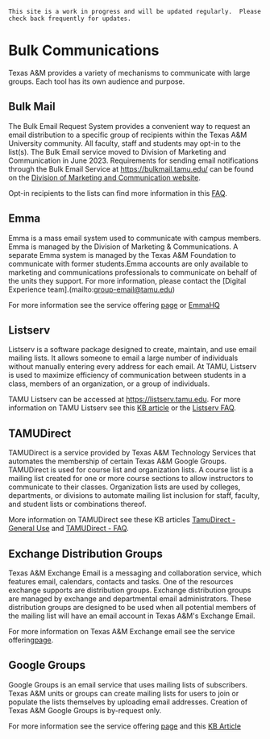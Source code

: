 ```admonish info
This site is a work in progress and will be updated regularly.  Please check back frequently for updates.
```

# Bulk Communications

Texas A&M provides a variety of mechanisms to communicate with large groups.  Each tool has its own audience and purpose.

## Bulk Mail

The Bulk Email Request System provides a convenient way to request an email distribution to a specific group of recipients within the Texas A&M University community.  All faculty, staff and students may opt-in to the list(s).  The Bulk Email service moved to Division of Marketing and Communication in June 2023. Requirements for sending email notifications through the Bulk Email Service at <https://bulkmail.tamu.edu/> can be found on the [Division of Marketing and Communication website](https://marcom.tamu.edu/resources/group-email/index.html).

Opt-in recipients to the lists can find more information in this [FAQ](https://itselfservice.tamu.edu/tamucs?id=tamucs_kb_article&sys_id=KB0010314).

## Emma

Emma is a mass email system used to communicate with campus members. Emma is managed by the Division of Marketing & Communications. A separate Emma system is managed by the Texas A&M Foundation to communicate with former students.Emma accounts are only available to marketing and communications professionals to communicate on behalf of the units they support. For more information, please contact the [Digital Experience team].(mailto:group-email@tamu.edu)

For more information see the service offering [page](https://it.tamu.edu/services/email-messaging-and-collaboration/email-tools/emma/) or [EmmaHQ](https://marcomm.tamu.edu/resources/emma-hq/index.html)

## Listserv

Listserv is a software package designed to create, maintain, and use email mailing lists. It allows someone to email a large number of individuals without manually entering every address for each email. At TAMU, Listserv is used to maximize efficiency of communication between students in a class, members of an organization, or a group of individuals.

TAMU Listserv can be accessed at <https://listserv.tamu.edu>.  For more information on TAMU Listserv see this [KB article](https://itselfservice.tamu.edu/tamucs?id=tamucs_kb_article&sys_id=KB0010339) or the [Listserv FAQ](https://itselfservice.tamu.edu/tamucs?id=tamucs_kb_article&sys_id=KB0010338).

## TAMUDirect

TAMUDirect is a service provided by Texas A&M Technology Services that automates the membership of certain Texas A&M Google Groups. TAMUDirect is used for course list and organization lists.  A course list is a mailing list created for one or more course sections to allow instructors to communicate to their classes.  Organization lists are used by colleges, departments, or divisions to automate mailing list inclusion for staff, faculty, and student lists or combinations thereof.

More information on TAMUDirect see these KB articles [TamuDirect - General Use](https://itselfservice.tamu.edu/tamucs?id=tamucs_kb_article&sys_id=KB0011697) and [TAMUDirect - FAQ](https://itselfservice.tamu.edu/tamucs?id=tamucs_kb_article&sys_id=KB0011857).

## Exchange Distribution Groups

Texas A&M Exchange Email is a messaging and collaboration service, which features email, calendars, contacts and tasks.  One of the resources exchange supports are distribution groups.  Exchange distribution groups are managed by exchange and departmental email administrators.  These distribution groups are designed to be used when all potential members of the mailing list will have an email account in Texas A&M's Exchange Email.

For more information on Texas A&M Exchange email see the service offering[page](https://it.tamu.edu/services/email-messaging-and-collaboration/campus-email-services/texas-am-exchange/).

## Google Groups

Google Groups is an email service that uses mailing lists of subscribers. Texas A&M units or groups can create mailing lists for users to join or populate the lists themselves by uploading email addresses.  Creation of Texas A&M Google Groups is by-request only.

For more information see the service offering [page](https://it.tamu.edu/services/email-messaging-and-collaboration/email-tools/google-groups/) and this [KB Article](https://servicenow.tamu.edu/tamucs?id=tamucs_kb_article&sys_id=KB0014328)
